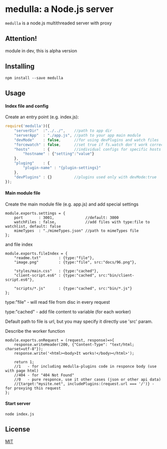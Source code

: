 # medulla: a Node.js server
`medulla` is a node.js multithreaded server with proxy

## Attention!
module in dev, this is alpha version

## Installing
```
npm install --save medulla
```

## Usage
#### Index file and config
Create an entry point (e.g. index.js):
```js
require('medulla')({
    "serverDir"  :"../../",    //path to app dir
    "serverApp"  : "./app.js", //path to your app main module
    "devMode"    : false,      //for using devPlugins and watch files
    "forcewatch" : false,      //set true if fs.watch don't work correctly
    "hosts"      : {           //individual configs for specific hosts
    	"hostname" : {"setting":"value"} 
    },
    "pluging"    : {
    	"plugin-name" : "{plugin-settings}"
    }, 
    "devPlugins" : {}          //plugins used only with devMode:true
});
```

#### Main module file
Create the main module file (e.g. app.js) and add special settings
```es6
module.exports.settings = {
	port       : 3001,              //default: 3000
	watchFiles : false,             //add files with type:file to watchlist, default: false
	mimeTypes  : "./mimeTypes.json" //path to mimeTypes file
};
```

and file index
```es6
module.exports.fileIndex = {
    "readme.txt"        : {type:"file"},
    "image.png"         : {type:"file", src:"docs/96.png"},
    
    "styles/main.css"   : {type:"cached"},
    "client-script.es6" : {type:"cached", src:"bin/client-script.es6"},
    
    "scripts/*.js"      : {type:"cached", src:"bin/*.js"}
};
```
type:"file"   - will read file from disc in every request

type:"cached" - add file content to variable (for each worker)

Default path to file is url, but you may specify it directly use 'src' param.

Describe the worker function
```es6
module.exports.onRequest = (request, response)=>{
    response.writeHeader(200, {"Content-Type": "text/html; charset=utf-8"});
    response.write('<html><body>It works!</body></html>');
    
    return 1; 
    //1   - for including medulla-plugins code in responce body (use with page html)
    //404 - for "404 Not Found"
    //0   - pure responce, use it other cases (json or other api data)
    //{target:"mysite.net", includePlugins:(request.url === '/')} - for proxying this request
};
```
#### Start server
```
node index.js
```

## License
[MIT](LICENSE)

[permessage-deflate]: https://tools.ietf.org/html/rfc7692
